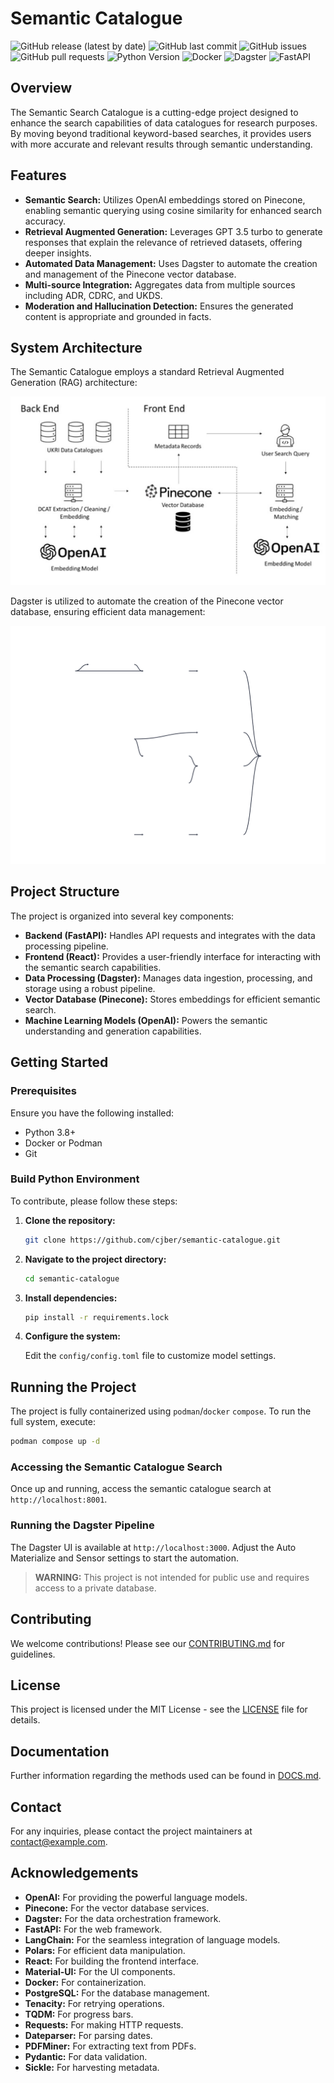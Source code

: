 # Semantic Catalogue

![GitHub release (latest by date)](https://img.shields.io/github/v/release/cjber/semantic-catalogue)
![GitHub last commit](https://img.shields.io/github/last-commit/cjber/semantic-catalogue)
![GitHub issues](https://img.shields.io/github/issues/cjber/semantic-catalogue)
![GitHub pull requests](https://img.shields.io/github/issues-pr/cjber/semantic-catalogue)
![Python Version](https://img.shields.io/badge/python-3.8%2B-blue)
![Docker](https://img.shields.io/badge/docker-available-blue)
![Dagster](https://img.shields.io/badge/dagster-1.7.8-blue)
![FastAPI](https://img.shields.io/badge/fastapi-0.112.0-blue)

## Overview

The Semantic Search Catalogue is a cutting-edge project designed to enhance the search capabilities of data catalogues for research purposes. By moving beyond traditional keyword-based searches, it provides users with more accurate and relevant results through semantic understanding.

## Features

- **Semantic Search:** Utilizes OpenAI embeddings stored on Pinecone, enabling semantic querying using cosine similarity for enhanced search accuracy.
- **Retrieval Augmented Generation:** Leverages GPT 3.5 turbo to generate responses that explain the relevance of retrieved datasets, offering deeper insights.
- **Automated Data Management:** Uses Dagster to automate the creation and management of the Pinecone vector database.
- **Multi-source Integration:** Aggregates data from multiple sources including ADR, CDRC, and UKDS.
- **Moderation and Hallucination Detection:** Ensures the generated content is appropriate and grounded in facts.

## System Architecture

The Semantic Catalogue employs a standard Retrieval Augmented Generation (RAG) architecture:

![System Architecture](./reports/figs/system.png)

Dagster is utilized to automate the creation of the Pinecone vector database, ensuring efficient data management:

![Global Asset Lineage](./reports/figs/Global_Asset_Lineage.svg)

## Project Structure

The project is organized into several key components:

- **Backend (FastAPI):** Handles API requests and integrates with the data processing pipeline.
- **Frontend (React):** Provides a user-friendly interface for interacting with the semantic search capabilities.
- **Data Processing (Dagster):** Manages data ingestion, processing, and storage using a robust pipeline.
- **Vector Database (Pinecone):** Stores embeddings for efficient semantic search.
- **Machine Learning Models (OpenAI):** Powers the semantic understanding and generation capabilities.

## Getting Started

### Prerequisites

Ensure you have the following installed:

- Python 3.8+
- Docker or Podman
- Git

### Build Python Environment

To contribute, please follow these steps:

1. **Clone the repository:**

   ```bash
   git clone https://github.com/cjber/semantic-catalogue.git
   ```

2. **Navigate to the project directory:**

   ```bash
   cd semantic-catalogue
   ```

3. **Install dependencies:**

   ```bash
   pip install -r requirements.lock
   ```

4. **Configure the system:**

   Edit the `config/config.toml` file to customize model settings.

## Running the Project

The project is fully containerized using `podman`/`docker` `compose`. To run the full system, execute:

```bash
podman compose up -d
```

### Accessing the Semantic Catalogue Search

Once up and running, access the semantic catalogue search at `http://localhost:8001`.

### Running the Dagster Pipeline

The Dagster UI is available at `http://localhost:3000`. Adjust the Auto Materialize and Sensor settings to start the automation.

> **WARNING:** This project is not intended for public use and requires access to a private database.

## Contributing

We welcome contributions! Please see our [CONTRIBUTING.md](./CONTRIBUTING.md) for guidelines.

## License

This project is licensed under the MIT License - see the [LICENSE](./LICENSE) file for details.

## Documentation

Further information regarding the methods used can be found in [DOCS.md](./reports/DOCS.md).

## Contact

For any inquiries, please contact the project maintainers at [contact@example.com](mailto:contact@example.com).

## Acknowledgements

- **OpenAI:** For providing the powerful language models.
- **Pinecone:** For the vector database services.
- **Dagster:** For the data orchestration framework.
- **FastAPI:** For the web framework.
- **LangChain:** For the seamless integration of language models.
- **Polars:** For efficient data manipulation.
- **React:** For building the frontend interface.
- **Material-UI:** For the UI components.
- **Docker:** For containerization.
- **PostgreSQL:** For the database management.
- **Tenacity:** For retrying operations.
- **TQDM:** For progress bars.
- **Requests:** For making HTTP requests.
- **Dateparser:** For parsing dates.
- **PDFMiner:** For extracting text from PDFs.
- **Pydantic:** For data validation.
- **Sickle:** For harvesting metadata.
